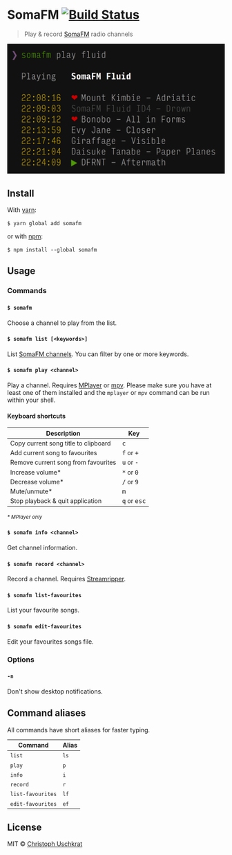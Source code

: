 # SomaFM [![Build Status](https://travis-ci.org/uschek/somafm.svg?branch=master)](https://travis-ci.org/uschek/somafm)

> Play & record [SomaFM](https://somafm.com) radio channels

![](screenshot.png)


## Install

With [yarn](https://yarnpkg.com):

```console
$ yarn global add somafm
```

or with [npm](https://www.npmjs.com):

```console
$ npm install --global somafm
```


## Usage

### Commands

#### `$ somafm`

Choose a channel to play from the list.

#### `$ somafm list [<keywords>]`

List [SomaFM channels](https://somafm.com/listen/). You can filter by one or more keywords.

#### `$ somafm play <channel>`

Play a channel. Requires [MPlayer](https://mplayerhq.hu) or [mpv](https://mpv.io). Please make sure you have at least one of them installed and the `mplayer` or `mpv` command can be run within your shell.

#### Keyboard shortcuts

Description                          | Key
------------------------------------ | ------------------------------
Copy current song title to clipboard | <kbd>c</kbd>
Add current song to favourites       | <kbd>f</kbd> or <kbd>+</kbd>
Remove current song from favourites  | <kbd>u</kbd> or <kbd>-</kbd>
Increase volume*                     | <kbd>\*</kbd> or <kbd>0</kbd>
Decrease volume*                     | <kbd>/</kbd> or <kbd>9</kbd>
Mute/unmute*                         | <kbd>m</kbd>
Stop playback & quit application     | <kbd>q</kbd> or <kbd>esc</kbd>

<small>_* MPlayer only_</small>

#### `$ somafm info <channel>`

Get channel information.

#### `$ somafm record <channel>`

Record a channel. Requires [Streamripper](http://streamripper.sourceforge.net).

#### `$ somafm list-favourites`

List your favourite songs.

#### `$ somafm edit-favourites`

Edit your favourites songs file.

### Options

#### `-n`

Don't show desktop notifications.

## Command aliases

All commands have short aliases for faster typing.

Command           | Alias
----------------- | -----
`list`            | `ls`
`play`            | `p`
`info`            | `i`
`record`          | `r`
`list-favourites` | `lf`
`edit-favourites` | `ef`


## License

MIT © [Christoph Uschkrat](https://c.uschkrat.com)
